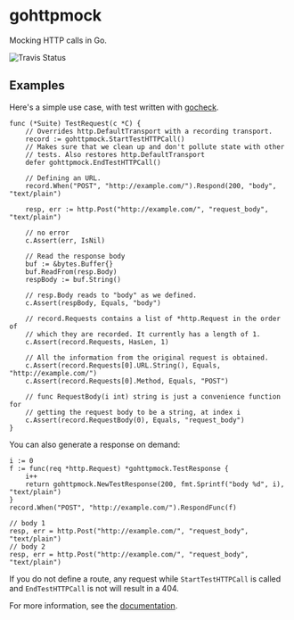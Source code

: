 gohttpmock
==========

Mocking HTTP calls in Go. 

![Travis Status](https://travis-ci.org/shuhaowu/gohttpmock.svg)

Examples
--------

Here's a simple use case, with test written with [gocheck][gc].

[gc]: http://labix.org/gocheck

    func (*Suite) TestRequest(c *C) {
        // Overrides http.DefaultTransport with a recording transport.
        record := gohttpmock.StartTestHTTPCall()
        // Makes sure that we clean up and don't pollute state with other
        // tests. Also restores http.DefaultTransport
        defer gohttpmock.EndTestHTTPCall()

        // Defining an URL.
        record.When("POST", "http://example.com/").Respond(200, "body", "text/plain")

        resp, err := http.Post("http://example.com/", "request_body", "text/plain")

        // no error
        c.Assert(err, IsNil)

        // Read the response body
        buf := &bytes.Buffer{}
        buf.ReadFrom(resp.Body)
        respBody := buf.String()

        // resp.Body reads to "body" as we defined.
        c.Assert(respBody, Equals, "body")

        // record.Requests contains a list of *http.Request in the order of
        // which they are recorded. It currently has a length of 1.
        c.Assert(record.Requests, HasLen, 1)

        // All the information from the original request is obtained.
        c.Assert(record.Requests[0].URL.String(), Equals, "http://example.com/")
        c.Assert(record.Requests[0].Method, Equals, "POST")

        // func RequestBody(i int) string is just a convenience function for 
        // getting the request body to be a string, at index i
        c.Assert(record.RequestBody(0), Equals, "request_body")
    }

You can also generate a response on demand:
    
    i := 0
    f := func(req *http.Request) *gohttpmock.TestResponse {
        i++
        return gohttpmock.NewTestResponse(200, fmt.Sprintf("body %d", i), "text/plain")
    }
    record.When("POST", "http://example.com/").RespondFunc(f)

    // body 1
    resp, err = http.Post("http://example.com/", "request_body", "text/plain")
    // body 2
    resp, err = http.Post("http://example.com/", "request_body", "text/plain")

If you do not define a route, any request while `StartTestHTTPCall` is called
and `EndTestHTTPCall` is not will result in a 404.

For more information, see the [documentation][doc].

[doc]: http://godoc.org/github.com/shuhaowu/gohttpmock